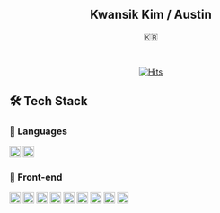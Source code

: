 
<div align="center">
  <h2>Kwansik Kim / Austin</h2>
  <p>🇰🇷</p>
  
  <br />

  [![Hits](https://hits.seeyoufarm.com/api/count/incr/badge.svg?url=https%3A%2F%2Fgithub.com%2Fkwansikdev&count_bg=%23ED6DA3&title_bg=%2386757E&icon=github.svg&icon_color=%23E7E7E7&title=Profile-views&edge_flat=false)](https://hits.seeyoufarm.com)
</div>


## 🛠 Tech Stack

### 📌 Languages
<img src="https://img.shields.io/badge/JavaScript-F7DF1E?logo=JavaScript&logoColor=white" height="20" /> <img src="https://img.shields.io/badge/TypeScript-777BB4?logo=TypeScript&logoColor=white" height="20"/>


### 📌 Front-end
<img src="https://img.shields.io/badge/HTML5-E34F26?logo=HTML5&logoColor=white" height="20"/> <img src="https://img.shields.io/badge/CSS3-1572B6?logo=CSS3&logoColor=white" height="20" /> <img src="https://img.shields.io/badge/React.js-61DAFB?logo=React&logoColor=white" height="20" /> <img src="https://img.shields.io/badge/Next.js-000000?logo=Next.js&logoColor=white" height="20" /> <img src="https://img.shields.io/badge/Redux--toolkit-764ABC?style=flat-square&logo=Redux&logoColor=white" height="20" /> <img src="https://img.shields.io/badge/Redux--Saga-764ABC?style=flat-square&logo=Redux-Saga&logoColor=white" height="20" /> <img src="https://img.shields.io/badge/Recoil-FF9E0F?style=flat-square&&logoColor=white" height="20" /> <img src="https://img.shields.io/badge/React Query-FF4154?&logo=React-Query&logoColor=white" height="20" /> <img src="https://img.shields.io/badge/React Query-FF4154?&logo=React-Query&logoColor=white" height="20" />

<br />
